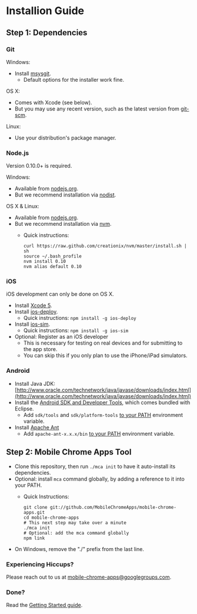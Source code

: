 # Installion Guide

## Step 1: Dependencies

### Git

Windows:
* Install [msysgit](http://code.google.com/p/msysgit/downloads/list?q=full+installer+official+git).
  * Default options for the installer work fine.

OS X:
* Comes with Xcode (see below).
* But you may use any recent version, such as the latest version from [git-scm](http://git-scm.com/downloads).

Linux:
* Use your distribution's package manager.

### Node.js

Version 0.10.0+ is required.

Windows:
* Available from [nodejs.org](http://nodejs.org).
* But we recommend installation via [nodist](https://github.com/marcelklehr/nodist).

OS X & Linux:
* Available from [nodejs.org](http://nodejs.org).
* But we recommend installation via [nvm](https://github.com/creationix/nvm).
  * Quick instructions:

        curl https://raw.github.com/creationix/nvm/master/install.sh | sh
        source ~/.bash_profile
        nvm install 0.10
        nvm alias default 0.10

### iOS

iOS development can only be done on OS X.

* Install [Xcode 5](https://developer.apple.com/xcode/).
* Install [ios-deploy](https://github.com/phonegap/ios-deploy).
  * Quick instructions: `npm install -g ios-deploy`
* Install [ios-sim](https://github.com/phonegap/ios-sim).
  * Quick instructions: `npm install -g ios-sim`
* Optional: Register as an iOS developer
  * This is necessary for testing on real devices and for submitting to the app store.
  * You can skip this if you only plan to use the iPhone/iPad simulators.

### Android

* Install Java JDK: [http://www.oracle.com/technetwork/java/javase/downloads/index.html](http://www.oracle.com/technetwork/java/javase/downloads/index.html)
* Install the [Android SDK and Developer Tools](http://developer.android.com/sdk/index.html), which comes bundled with Eclipse.
  * Add `sdk/tools` and `sdk/platform-tools` [to your PATH](https://www.google.com/search?q=how+to+add+sdktools+to+path) environment variable.
* Install [Apache Ant](http://ant.apache.org/)
  * Add `apache-ant-x.x.x/bin` [to your PATH](https://www.google.com/search?q=how+to+add+sdktools+to+path) environment variable.


## Step 2: Mobile Chrome Apps Tool

* Clone this repository, then run `./mca init` to have it auto-install its dependencies.
* Optional: install `mca` command globally, by adding a reference to it into your PATH.
  * Quick Instructions:

        git clone git://github.com/MobileChromeApps/mobile-chrome-apps.git
        cd mobile-chrome-apps
        # This next step may take over a minute
        ./mca init
        # Optional: add the mca command globally
        npm link

* On Windows, remove the "./" prefix from the last line.

### Experiencing Hiccups?

Please reach out to us at [mobile-chrome-apps@googlegroups.com](mailto:mobile-chrome-apps@googlegroups.com).

### Done?

Read the [Getting Started guide](GettingStarted.md).
